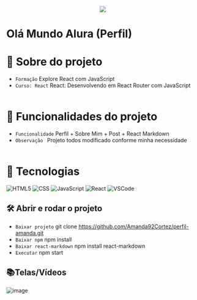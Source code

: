 <p align="center">
   <img src="http://img.shields.io/static/v1?label=STATUS&message=FINALIZADA&color=RED&style=for-the-badge" #vitrinedev/>
</p>

<h1>Olá Mundo Alura (Perfil)</h1>

# :pushpin: Sobre do projeto
- `Formação` Explore React com JavaScript
- `Curso: React` React: Desenvolvendo em React Router com JavaScript
</br></br>

# :hammer: Funcionalidades do projeto
- `Funcionalidade` Perfil + Sobre Mim + Post + React Markdown
- `Observação ` Projeto todos modificado conforme minha necessidade
</br></br>

# :bookmark_tabs: Tecnologias
![HTML5](https://img.shields.io/badge/HTML-e06b12?style=for-the-badge&logo=html5&logoColor=white)
![CSS](https://img.shields.io/badge/CSS-1283e0?&style=for-the-badge&logo=css3&logoColor=white)
![JavaScript](https://img.shields.io/badge/JavaScript-F7DF1E?style=for-the-badge&logo=javascript&logoColor=414141)
![React](https://img.shields.io/badge/React-414141?style=for-the-badge&logo=react&logoColor=61DAFB)
![VSCode](https://img.shields.io/badge/-VSCode-007ACC?style=for-the-badge&logo=visual-studio-code&logoColor=white)


## 🛠️ Abrir e rodar o projeto
- `Baixar projeto` git clone https://github.com/Amanda92Cortez/perfil-amanda.git
- `Baixar npm` npm install
- `Baixar react-markdown` npm install react-markdown
- `Executar` npm start

## 📚Telas/Vídeos
![image](https://github.com/Amanda92Cortez/perfil-amanda/assets/19363871/adbc8b0d-ccd9-49fe-915f-69095064f026)
